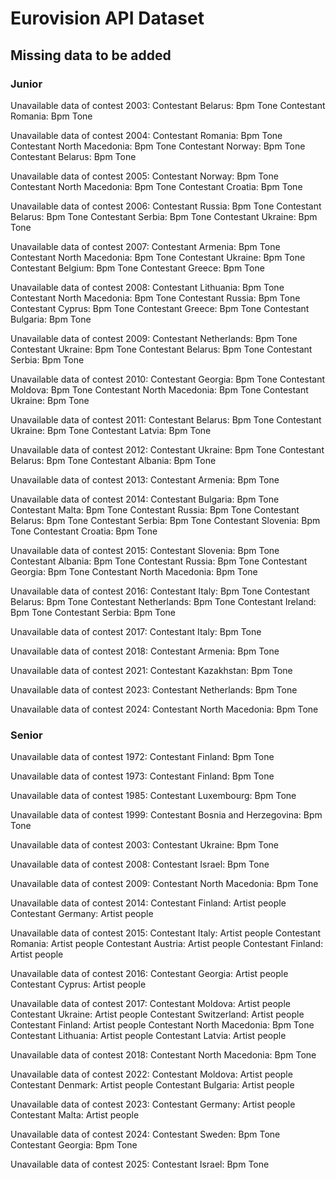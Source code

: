 # Eurovision API Dataset

## Missing data to be added
### Junior

Unavailable data of contest 2003:
        Contestant Belarus:
                Bpm
                Tone
        Contestant Romania:
                Bpm
                Tone


Unavailable data of contest 2004:
        Contestant Romania:
                Bpm
                Tone
        Contestant North Macedonia:
                Bpm
                Tone
        Contestant Norway:
                Bpm
                Tone
        Contestant Belarus:
                Bpm
                Tone


Unavailable data of contest 2005:
        Contestant Norway:
                Bpm
                Tone
        Contestant North Macedonia:
                Bpm
                Tone
        Contestant Croatia:
                Bpm
                Tone


Unavailable data of contest 2006:
        Contestant Russia:
                Bpm
                Tone
        Contestant Belarus:
                Bpm
                Tone
        Contestant Serbia:
                Bpm
                Tone
        Contestant Ukraine:
                Bpm
                Tone


Unavailable data of contest 2007:
        Contestant Armenia:
                Bpm
                Tone
        Contestant North Macedonia:
                Bpm
                Tone
        Contestant Ukraine:
                Bpm
                Tone
        Contestant Belgium:
                Bpm
                Tone
        Contestant Greece:
                Bpm
                Tone


Unavailable data of contest 2008:
        Contestant Lithuania:
                Bpm
                Tone
        Contestant North Macedonia:
                Bpm
                Tone
        Contestant Russia:
                Bpm
                Tone
        Contestant Cyprus:
                Bpm
                Tone
        Contestant Greece:
                Bpm
                Tone
        Contestant Bulgaria:
                Bpm
                Tone


Unavailable data of contest 2009:
        Contestant Netherlands:
                Bpm
                Tone
        Contestant Ukraine:
                Bpm
                Tone
        Contestant Belarus:
                Bpm
                Tone
        Contestant Serbia:
                Bpm
                Tone


Unavailable data of contest 2010:
        Contestant Georgia:
                Bpm
                Tone
        Contestant Moldova:
                Bpm
                Tone
        Contestant North Macedonia:
                Bpm
                Tone
        Contestant Ukraine:
                Bpm
                Tone


Unavailable data of contest 2011:
        Contestant Belarus:
                Bpm
                Tone
        Contestant Ukraine:
                Bpm
                Tone
        Contestant Latvia:
                Bpm
                Tone


Unavailable data of contest 2012:
        Contestant Ukraine:
                Bpm
                Tone
        Contestant Belarus:
                Bpm
                Tone
        Contestant Albania:
                Bpm
                Tone


Unavailable data of contest 2013:
        Contestant Armenia:
                Bpm
                Tone


Unavailable data of contest 2014:
        Contestant Bulgaria:
                Bpm
                Tone
        Contestant Malta:
                Bpm
                Tone
        Contestant Russia:
                Bpm
                Tone
        Contestant Belarus:
                Bpm
                Tone
        Contestant Serbia:
                Bpm
                Tone
        Contestant Slovenia:
                Bpm
                Tone
        Contestant Croatia:
                Bpm
                Tone


Unavailable data of contest 2015:
        Contestant Slovenia:
                Bpm
                Tone
        Contestant Albania:
                Bpm
                Tone
        Contestant Russia:
                Bpm
                Tone
        Contestant Georgia:
                Bpm
                Tone
        Contestant North Macedonia:
                Bpm
                Tone


Unavailable data of contest 2016:
        Contestant Italy:
                Bpm
                Tone
        Contestant Belarus:
                Bpm
                Tone
        Contestant Netherlands:
                Bpm
                Tone
        Contestant Ireland:
                Bpm
                Tone
        Contestant Serbia:
                Bpm
                Tone


Unavailable data of contest 2017:
        Contestant Italy:
                Bpm
                Tone


Unavailable data of contest 2018:
        Contestant Armenia:
                Bpm
                Tone


Unavailable data of contest 2021:
        Contestant Kazakhstan:
                Bpm
                Tone


Unavailable data of contest 2023:
        Contestant Netherlands:
                Bpm
                Tone


Unavailable data of contest 2024:
        Contestant North Macedonia:
                Bpm
                Tone


### Senior
Unavailable data of contest 1972:
        Contestant Finland:
                Bpm
                Tone


Unavailable data of contest 1973:
        Contestant Finland:
                Bpm
                Tone


Unavailable data of contest 1985:
        Contestant Luxembourg:
                Bpm
                Tone


Unavailable data of contest 1999:
        Contestant Bosnia and Herzegovina:
                Bpm
                Tone


Unavailable data of contest 2003:
        Contestant Ukraine:
                Bpm
                Tone


Unavailable data of contest 2008:
        Contestant Israel:
                Bpm
                Tone


Unavailable data of contest 2009:
        Contestant North Macedonia:
                Bpm
                Tone


Unavailable data of contest 2014:
        Contestant Finland:
                Artist people
        Contestant Germany:
                Artist people


Unavailable data of contest 2015:
        Contestant Italy:
                Artist people
        Contestant Romania:
                Artist people
        Contestant Austria:
                Artist people
        Contestant Finland:
                Artist people


Unavailable data of contest 2016:
        Contestant Georgia:
                Artist people
        Contestant Cyprus:
                Artist people


Unavailable data of contest 2017:
        Contestant Moldova:
                Artist people
        Contestant Ukraine:
                Artist people
        Contestant Switzerland:
                Artist people
        Contestant Finland:
                Artist people
        Contestant North Macedonia:
                Bpm
                Tone
        Contestant Lithuania:
                Artist people
        Contestant Latvia:
                Artist people


Unavailable data of contest 2018:
        Contestant North Macedonia:
                Bpm
                Tone


Unavailable data of contest 2022:
        Contestant Moldova:
                Artist people
        Contestant Denmark:
                Artist people
        Contestant Bulgaria:
                Artist people


Unavailable data of contest 2023:
        Contestant Germany:
                Artist people
        Contestant Malta:
                Artist people


Unavailable data of contest 2024:
        Contestant Sweden:
                Bpm
                Tone
        Contestant Georgia:
                Bpm
                Tone


Unavailable data of contest 2025:
        Contestant Israel:
                Bpm
                Tone

